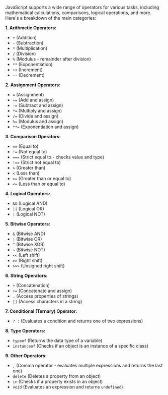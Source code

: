 JavaScript supports a wide range of operators for various tasks, including mathematical calculations, comparisons, logical operations, and more. Here's a breakdown of the main categories:

**1. Arithmetic Operators:**

* `+` (Addition)
* `-` (Subtraction)
* `*` (Multiplication)
* `/` (Division)
* `%` (Modulus - remainder after division)
* `**` (Exponentiation)
* `++` (Increment)
* `--` (Decrement)

**2. Assignment Operators:**

* `=` (Assignment)
* `+=` (Add and assign)
* `-=` (Subtract and assign)
* `*=` (Multiply and assign)
* `/=` (Divide and assign)
* `%=` (Modulus and assign)
* `**=` (Exponentiation and assign)

**3. Comparison Operators:**

* `==` (Equal to)
* `!=` (Not equal to)
* `===` (Strict equal to - checks value and type)
* `!==` (Strict not equal to)
* `>` (Greater than)
* `<` (Less than)
* `>=` (Greater than or equal to)
* `<=` (Less than or equal to)

**4. Logical Operators:**

* `&&` (Logical AND)
* `||` (Logical OR)
* `!` (Logical NOT)

**5. Bitwise Operators:**

* `&` (Bitwise AND)
* `|` (Bitwise OR)
* `^` (Bitwise XOR)
* `~` (Bitwise NOT)
* `<<` (Left shift)
* `>>` (Right shift)
* `>>>` (Unsigned right shift)

**6. String Operators:**

* `+` (Concatenation)
* `+=` (Concatenate and assign)
* `.` (Access properties of strings)
* `[]` (Access characters in a string)

**7. Conditional (Ternary) Operator:**

* `? :` (Evaluates a condition and returns one of two expressions)

**8. Type Operators:**

* `typeof` (Returns the data type of a variable)
* `instanceof` (Checks if an object is an instance of a specific class)

**9. Other Operators:**

* `,` (Comma operator - evaluates multiple expressions and returns the last one)
* `delete` (Deletes a property from an object)
* `in` (Checks if a property exists in an object)
* `void` (Evaluates an expression and returns `undefined`)